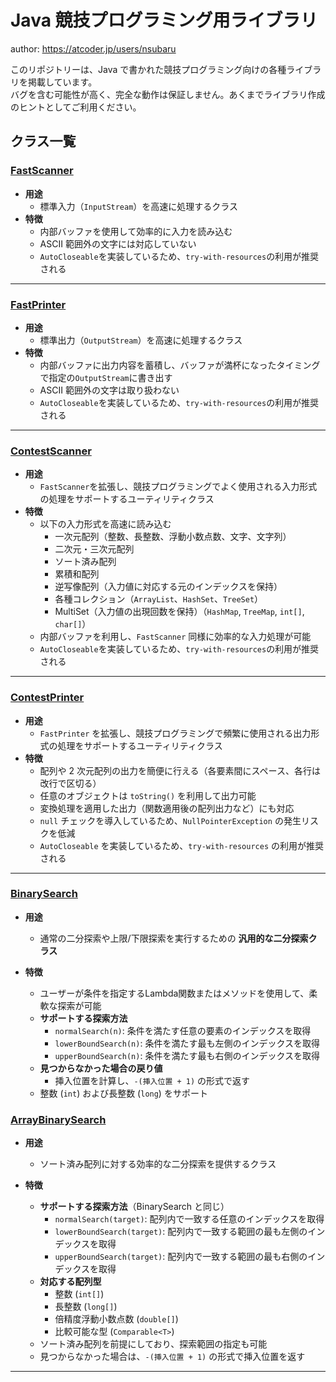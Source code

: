# Java 競技プログラミング用ライブラリ

author: <https://atcoder.jp/users/nsubaru>

このリポジトリーは、Java で書かれた競技プログラミング向けの各種ライブラリを掲載しています。  
バグを含む可能性が高く、完全な動作は保証しません。あくまでライブラリ作成のヒントとしてご利用ください。

## クラス一覧

### [FastScanner](./FastIO/src/FastScanner.java)

- **用途**
    - 標準入力（`InputStream`）を高速に処理するクラス
- **特徴**
    - 内部バッファを使用して効率的に入力を読み込む
    - ASCII 範囲外の文字には対応していない
    - `AutoCloseable`を実装しているため、`try-with-resources`の利用が推奨される

---

### [FastPrinter](./FastIO/src/FastPrinter.java)

- **用途**
    - 標準出力（`OutputStream`）を高速に処理するクラス
- **特徴**
    - 内部バッファに出力内容を蓄積し、バッファが満杯になったタイミングで指定の`OutputStream`に書き出す
    - ASCII 範囲外の文字は取り扱わない
    - `AutoCloseable`を実装しているため、`try-with-resources`の利用が推奨される

---

### [ContestScanner](./FastIO/src/ContestScanner.java)

- **用途**
    - `FastScanner`を拡張し、競技プログラミングでよく使用される入力形式の処理をサポートするユーティリティクラス
- **特徴**
    - 以下の入力形式を高速に読み込む
        - 一次元配列（整数、長整数、浮動小数点数、文字、文字列）
        - 二次元・三次元配列
        - ソート済み配列
        - 累積和配列
        - 逆写像配列（入力値に対応する元のインデックスを保持）
        - 各種コレクション（`ArrayList`、`HashSet`、`TreeSet`）
        - MultiSet（入力値の出現回数を保持）（`HashMap`, `TreeMap`, `int[]`, `char[]`）
    - 内部バッファを利用し、`FastScanner` 同様に効率的な入力処理が可能
    - `AutoCloseable`を実装しているため、`try-with-resources`の利用が推奨される

---

### [ContestPrinter](./FastIO/src/ContestPrinter.java)

- **用途**
    - `FastPrinter` を拡張し、競技プログラミングで頻繁に使用される出力形式の処理をサポートするユーティリティクラス
- **特徴**
    - 配列や 2 次元配列の出力を簡便に行える（各要素間にスペース、各行は改行で区切る）
    - 任意のオブジェクトは `toString()` を利用して出力可能
    - 変換処理を適用した出力（関数適用後の配列出力など）にも対応
    - `null` チェックを導入しているため、`NullPointerException` の発生リスクを低減
    - `AutoCloseable` を実装しているため、`try-with-resources` の利用が推奨される

---

### [BinarySearch](./BinarySearch/src/BinarySearch.java)

- **用途**
    - 通常の二分探索や上限/下限探索を実行するための **汎用的な二分探索クラス**

- **特徴**
    - ユーザーが条件を指定するLambda関数またはメソッドを使用して、柔軟な探索が可能
    - **サポートする探索方法**
        - `normalSearch(n)`: 条件を満たす任意の要素のインデックスを取得
        - `lowerBoundSearch(n)`: 条件を満たす最も左側のインデックスを取得
        - `upperBoundSearch(n)`: 条件を満たす最も右側のインデックスを取得
    - **見つからなかった場合の戻り値**
        - 挿入位置を計算し、`-(挿入位置 + 1)` の形式で返す
    - 整数 (`int`) および長整数 (`long`) をサポート

### [ArrayBinarySearch](./BinarySearch/src/ArrayBinarySearch.java)

- **用途**
    - ソート済み配列に対する効率的な二分探索を提供するクラス

- **特徴**
    - **サポートする探索方法**（BinarySearch と同じ）
        - `normalSearch(target)`: 配列内で一致する任意のインデックスを取得
        - `lowerBoundSearch(target)`: 配列内で一致する範囲の最も左側のインデックスを取得
        - `upperBoundSearch(target)`: 配列内で一致する範囲の最も右側のインデックスを取得
    - **対応する配列型**
        - 整数 (`int[]`)
        - 長整数 (`long[]`)
        - 倍精度浮動小数点数 (`double[]`)
        - 比較可能な型 (`Comparable<T>`)
    - ソート済み配列を前提にしており、探索範囲の指定も可能
    - 見つからなかった場合は、`-(挿入位置 + 1)` の形式で挿入位置を返す

---
